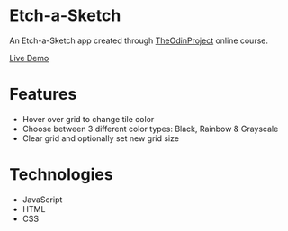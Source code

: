 # Etch-a-Sketch

An Etch-a-Sketch app created through [TheOdinProject](https://www.theodinproject.com) online course.

[Live Demo](https://redraptor10.github.io/Calculator)

# Features

- Hover over grid to change tile color
- Choose between 3 different color types: Black, Rainbow & Grayscale
- Clear grid and optionally set new grid size

# Technologies

- JavaScript
- HTML
- CSS